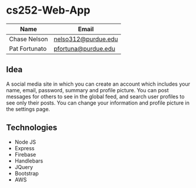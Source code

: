 # cs252-Web-App

Name | Email
-----|--------
Chase Nelson | nelso312@purdue.edu
Pat Fortunato | pfortuna@purdue.edu

## Idea
A social media site in which you can create an account which includes your name, email, password, summary and profile picture. You can post messages for others to see in the global feed, and search user profiles to see only their posts. You can change your information and profile picture in the settings page. 

## Technologies
+ Node JS
+ Express
+ Firebase
+ Handlebars
+ JQuery
+ Bootstrap
+ AWS
